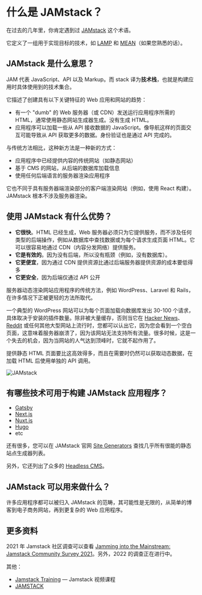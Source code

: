 # 什么是 JAMstack？

在过去的几年里，你肯定遇到过 [JAMstack](https://jamstack.org/) 这个术语。

它定义了一组用于实现目标的技术，如 [LAMP](https://zh.wikipedia.org/wiki/LAMP) 和 [MEAN](https://zh.wikipedia.org/wiki/MEAN)（如果您熟悉的话）。

## JAMstack 是什么意思？

JAM 代表 JavaScript、API 以及 Markup。而 stack 译为**技术栈**，也就是构建应用时具体使用到的技术集合。

它描述了创建具有以下关键特征的 Web 应用和网站的趋势：

- 有一个 "dumb" 的 Web 服务器（或 CDN）发送运行应用程序所需的 HTML，通常使用静态网站生成器生成。没有生成 HTML。
- 应用程序可以加载一些从 API 接收数据的 JavaScript。像导航这样的页面交互可能导致从 API 获取更多的数据。身份验证也是通过 API 完成的。

与传统方法相比，这种新方法是一种新的方式：

- 应用程序中已经提供内容的传统网站（如静态网站）
- 基于 CMS 的网站，从后端的数据库加载信息
- 使用任何后端语言的服务器渲染应用程序

它也不同于具有服务器端渲染部分的客户端渲染网站（例如，使用 React 构建）。JAMstack 根本不涉及服务器渲染。

## 使用 JAMstack 有什么优势？

- **它很快**。HTML 已经生成，Web 服务器必须只为它提供服务，而不涉及任何类型的后端操作，例如从数据库中查找数据或为每个请求生成页面 HTML。它可以很容易地通过 CDN（内容分发网络）提供服务。
- **它是有效的**。因为没有后端，所以没有瓶颈（例如，没有数据库）。
- **它更便宜**，因为通过 CDN 提供资源比通过后端服务器提供资源的成本要低得多
- **它更安全**，因为后端仅通过 API 公开

服务器动态渲染网站应用程序的传统方法，例如 WordPress、Laravel 和 Rails，在许多情况下正被更轻的方法所取代。

一个典型的 WordPress 网站可以为每个页面加载向数据库发出 30-100 个请求，具体取决于安装的插件数量。除非被大量缓存，否则当它在 [Hacker News](https://news.ycombinator.com/)、[Reddit](https://www.reddit.com/) 或任何其他大型网站上流行时，您都可以认出它，因为您会看到一个空白页面，这意味着服务器崩溃了，因为该网站无法支持所有流量。很多时候，这是一个失去的机会，因为当网站的人气达到顶峰时，它就不起作用了。

提供静态 HTML 页面要比这高效得多，而且在需要时仍然可以获取动态数据，在加载 HTML 后使用单独的 API 调用。

![JAMstack](https://upload-images.jianshu.io/upload_images/18281896-e5d5dcf792f97069.png?imageMogr2/auto-orient/strip%7CimageView2/2/w/1240)

## 有哪些技术可用于构建 JAMstack 应用程序？

- [Gatsby](https://www.gatsbyjs.org/)
- [Next.js](https://flaviocopes.com/nextjs/)
- [Nuxt.js](https://nuxtjs.org/)
- [Hugo](https://gohugo.io/)
- etc

还有很多，您可以在 JAMstack 官网 [Site Generators](https://jamstack.org/generators/) 查找几乎所有很能的静态站点生成器列表。

另外，它还列出了众多的 [Headless CMS](https://jamstack.org/headless-cms/)。

## JAMstack 可以用来做什么？

许多应用程序都可以被归入 JAMstack 的范畴，其可能性是无限的，从简单的博客到电子商务网站，再到更复杂的 Web 应用程序。

## 更多资料

2021 年 Jamstack 社区调查可以查看 [Jamming into the Mainstream: Jamstack Community Survey 2021](https://jamstack.org/survey/2021/)。另外，2022 的调查正在进行中。

其他：

- [Jamstack Training](https://jamstack.training/) — Jamstack 视频课程
- [JAMSTACK](https://css-tricks.com/tag/jamstack/)
